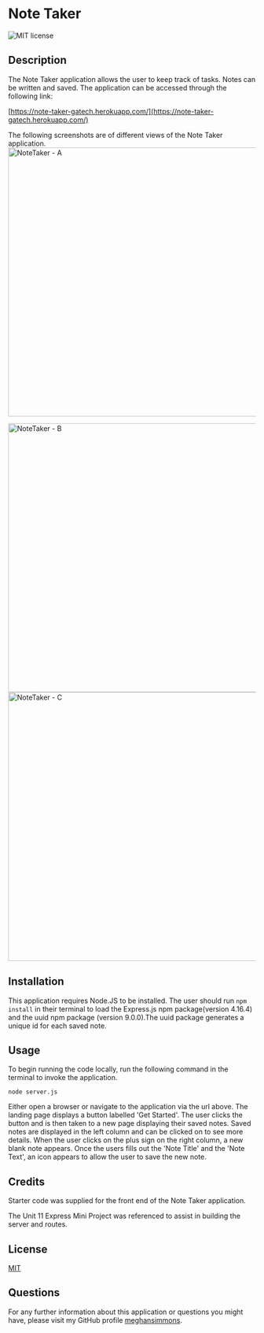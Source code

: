 # Note Taker

![MIT license](https://img.shields.io/badge/license-MIT-blue.svg)

## Description
The Note Taker application allows the user to keep track of tasks. Notes can be written and saved. The application can be accessed through the following link:

[https://note-taker-gatech.herokuapp.com/](https://note-taker-gatech.herokuapp.com/)


The following screenshots are of different views of the Note Taker application.
<img width="546" alt="NoteTaker - A" src="https://github.com/meghansimmons/note-taker/assets/128755783/6b0c56bf-b2d6-48be-86ad-01b68cdb9b6a">

<img width="546" alt="NoteTaker - B" src="https://github.com/meghansimmons/note-taker/assets/128755783/d5573060-bb88-44b3-9e0e-1fffbaeb9b2e">

<img width="546" alt="NoteTaker - C" src="https://github.com/meghansimmons/note-taker/assets/128755783/4bf5e208-9386-4686-bde1-d76795ffbd2d">

## Installation

This application requires Node.JS to be installed. The user should  run ```npm install``` in their terminal to load the Express.js npm package(version 4.16.4) and the uuid npm package (version 9.0.0).The uuid package generates a unique id for each saved note.

## Usage

To begin running the code locally, run the following command in the terminal to invoke the application.

```node server.js```

Either open a browser or navigate to the application via the url above. The landing page displays a button labelled 'Get Started'. The user clicks the button and is then taken to a new page displaying their saved notes. Saved notes are displayed in the left column and can be clicked on to see more details. When the user clicks on the plus sign on the right column, a new blank note appears. Once the users fills out the 'Note Title' and the 'Note Text', an icon appears to allow the user to save the new note.

## Credits

Starter code was supplied for the front end of the Note Taker application. 

The Unit 11 Express Mini Project was referenced to assist in building the server and routes.

## License
[MIT](https://choosealicense.com/licenses/mit/)

## Questions
For any further information about this application or questions you might have, please visit my GitHub profile
[meghansimmons](https://github.com/meghansimmons/note-taker).
